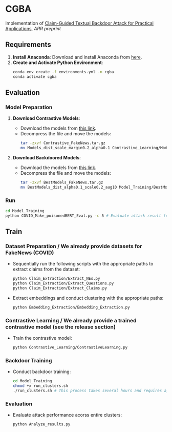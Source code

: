 # CGBA

Implementation of [Claim-Guided Textual Backdoor Attack for Practical Applications](https://openreview.net/pdf/ab0aa5302ab0ebc22cebd8e1961228620fea77e8.pdf), *ARR preprint*

## Requirements

1. **Install Anaconda**: Download and install Anaconda from [here](https://www.anaconda.com/download).
2. **Create and Activate Python Environment**:
    ```bash
    conda env create -f environments.yml -n cgba
    conda activate cgba
    
## Evaluation
### Model Preparation
1. **Download Contrastive Models**:
   - Download the models from [this link](https://github.com/PaperCGBA/CGBA/releases/download/models/Contrastive_FakeNews.tar.gz).
   - Decompress the file and move the models:
     ```bash
     tar -zxvf Contrastive_FakeNews.tar.gz
     mv Models_dist_scale_margin0.2_alpha0.1 Contrastive_Learning/Models
     ```

2. **Download Backdoored Models**:
   - Download the models from [this link](https://github.com/PaperCGBA/CGBA/releases/download/models/BestModels_FakeNews.tar.gz).
   - Decompress the file and move the models:
     ```bash
     tar -zxvf BestModels_FakeNews.tar.gz
     mv BestModels_dist_alpha0.1_scale0.2_aug10 Model_Training/BestModels
     ```

### Run
```bash
cd Model_Training
python COVID_Make_poisonedBERT_Eval.py -c 5 # Evaluate attack result for cluster ID: 5
```

## Train
### Dataset Preparation / We already provide datasets for FakeNews (COVID)
  - Sequentially run the following scripts with the appropriate paths to extract claims from the dataset:
    ```bash
    python Claim_Extraction/Extract_NEs.py
    python Claim_Extraction/Extract_Questions.py
    python Claim_Extraction/Extract_Claims.py
    ```

  - Extract embeddings and conduct clustering with the appropriate paths:
    ```bash
    python Embedding_Extraction/Embedding_Extraction.py
    ```

### Contrastive Learning / We already provide a trained contrastive model (see the release section)
   - Train the contrastive model:
     ```bash
     python Contrastive_Learning/ContrastiveLearning.py
     ```

### Backdoor Training
   - Conduct backdoor training:
     ```bash
     cd Model_Training
     chmod +x run_clusters.sh
     ./run_clusters.sh # This process takes several hours and requires approximately 23 GiB of storage for the models.
     ```


### Evaluation
  - Evaluate attack performance acorss entire clusters:
     ```bash
     python Analyze_results.py
     ```



